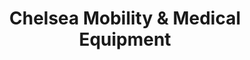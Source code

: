 ---
title: "Chelsea Mobility & Medical Equipment"
url: /new-york/chelsea-mobility-und-medical-equipment/
shop: Sanitätshaus
---